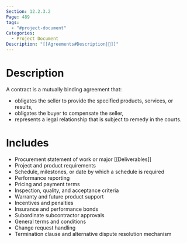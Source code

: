 ```yaml
---
Section: 12.2.3.2
Page: 489
tags:
  - "#project-document"
Categories:
  - Project Document
Description: "[[Agreements#Description|📝]]"
---
```

# Description
A contract is a mutually binding agreement that:
- obligates the seller to provide the specified products, services, or results,
- obligates the buyer to compensate the seller,
- represents a legal relationship that is subject to remedy in the courts.
# Includes
* Procurement statement of work or major [[Deliverables]]
* Project and product requirements
* Schedule, milestones, or date by which a schedule is required
* Performance reporting
* Pricing and payment terms
* Inspection, quality, and acceptance criteria
* Warranty and future product support
* Incentives and penalties
* Insurance and performance bonds
* Subordinate subcontractor approvals
* General terms and conditions
* Change request handling
* Termination clause and alternative dispute resolution mechanism


